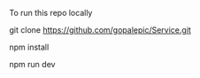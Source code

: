 To run this repo locally 

     
git clone https://github.com/gopalepic/Service.git


npm install 


npm run dev

      
        

